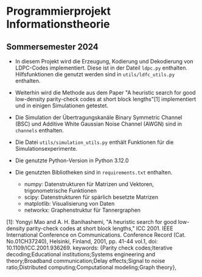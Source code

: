 # Programmierprojekt Informationstheorie
## Sommersemester 2024

 - In diesem Projekt wird die Erzeugung, Kodierung und Dekodierung von LDPC-Codes implementiert. Diese ist in der Dateil
`ldpc.py` enthalten. Hilfsfunktionen die genutzt werden sind in `utils/ldfc_utils.py` enthalten.

 - Weiterhin wird die Methode aus dem Paper "A heuristic search for good low-density parity-check codes at short block lengths"[1]
implementiert und in einigen Simulationen getestet.

 - Die Simulation der Übertragungskanäle Binary Symmetric Channel (BSC) und Additive White Gaussian Noise Channel (AWGN)
sind in `channels` enthalten.

 - Die Datei `utils/simulation_utils.py` enthält Funktionen für die Simulationsexperimente.
 - Die genutzte Python-Version in Python 3.12.0
 - Die genutzten Bibliotheken sind in `requirements.txt` enthalten.
   - numpy: Datenstrukturen für Matrizen und Vektoren, trigonometrische Funktionen
   - scipy: Datenstrukturen für spärlich besetzte Matrizen
   - matplotlib: Visualisierung von Daten
   - networkx: Graphenstruktur für Tannergraphen


[1]: Yongyi Mao and A. H. Banihashemi, "A heuristic search for good low-density parity-check codes at short block lengths," ICC 2001. IEEE International Conference on Communications. Conference Record (Cat. No.01CH37240), Helsinki, Finland, 2001, pp. 41-44 vol.1, doi: 10.1109/ICC.2001.936269.
keywords: {Parity check codes;Iterative decoding;Educational institutions;Systems engineering and theory;Broadband communication;Delay effects;Signal to noise ratio;Distributed computing;Computational modeling;Graph theory},